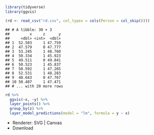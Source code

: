 ``` r
library(tidyverse)
library(ggvis)

(rd <- read_csv("rd.csv", col_types = cols(Person = col_skip())))
```

    ## # A tibble: 30 × 3
    ##         x     z      y
    ##     <dbl> <int>  <dbl>
    ## 1  52.503     1 47.759
    ## 2  47.579     0 47.777
    ## 3  53.245     1 48.760
    ## 4  50.334     1 45.923
    ## 5  49.511     0 49.841
    ## 6  50.523     1 45.837
    ## 7  50.592     1 47.265
    ## 8  52.531     1 48.283
    ## 9  48.643     0 47.767
    ## 10 50.407     1 47.471
    ## # ... with 20 more rows

``` r
rd %>% 
  ggvis(~x, ~y) %>% 
  layer_points() %>% 
  group_by(z) %>% 
  layer_model_predictions(model = "lm", formula = y ~ x)
```

<!--html_preserve-->

<nav class="ggvis-control"> <a class="ggvis-dropdown-toggle" title="Controls" onclick="return false;"></a>
<ul class="ggvis-dropdown">
<li>
Renderer: <a id="plot_id119657816_renderer_svg" class="ggvis-renderer-button" onclick="return false;" data-plot-id="plot_id119657816" data-renderer="svg">SVG</a> | <a id="plot_id119657816_renderer_canvas" class="ggvis-renderer-button" onclick="return false;" data-plot-id="plot_id119657816" data-renderer="canvas">Canvas</a>
</li>
<li>
<a id="plot_id119657816_download" class="ggvis-download" data-plot-id="plot_id119657816">Download</a>
</li>
</ul>
</nav>

<script type="text/javascript">
var plot_id119657816_spec = {
  "data": [
    {
      "name": ".0",
      "format": {
        "type": "csv",
        "parse": {
          "x": "number",
          "y": "number"
        }
      },
      "values": "\"x\",\"y\"\n52.503,47.759\n47.579,47.777\n53.245,48.76\n50.334,45.923\n49.511,49.841\n50.523,45.837\n50.592,47.265\n52.531,48.283\n48.643,47.767\n50.407,47.471\n57.003,53.693\n47.04,45.692\n52.698,50.738\n48.707,47.597\n46.899,47.488\n46.85,47.854\n50.513,47.596\n49.425,48.437\n51.896,48.066\n48.75,49.063\n51.782,43.879\n49.871,50.121\n51.042,45.412\n46.586,46.824\n51.813,50.168\n45.45,45.882\n55.532,48.404\n48.445,49.359\n49.479,51.734\n51.296,45.317"
    },
    {
      "name": ".0/group_by1/model_prediction2_flat",
      "format": {
        "type": "csv",
        "parse": {
          "z": "number",
          "pred_": "number",
          "resp_": "number"
        }
      },
      "values": "\"z\",\"pred_\",\"resp_\"\n0,45.45,45.611398498236\n0,45.5059620253165,45.6672717676813\n0,45.5619240506329,45.7231450371267\n0,45.6178860759494,45.779018306572\n0,45.6738481012658,45.8348915760174\n0,45.7298101265823,45.8907648454628\n0,45.7857721518987,45.9466381149081\n0,45.8417341772152,46.0025113843535\n0,45.8976962025316,46.0583846537988\n0,45.9536582278481,46.1142579232442\n0,46.0096202531646,46.1701311926896\n0,46.065582278481,46.2260044621349\n0,46.1215443037975,46.2818777315803\n0,46.1775063291139,46.3377510010256\n0,46.2334683544304,46.393624270471\n0,46.2894303797468,46.4494975399164\n0,46.3453924050633,46.5053708093617\n0,46.4013544303797,46.5612440788071\n0,46.4573164556962,46.6171173482524\n0,46.5132784810127,46.6729906176978\n0,46.5692405063291,46.7288638871432\n0,46.6252025316456,46.7847371565885\n0,46.681164556962,46.8406104260339\n0,46.7371265822785,46.8964836954792\n0,46.7930886075949,46.9523569649246\n0,46.8490506329114,47.00823023437\n0,46.9050126582279,47.0641035038153\n0,46.9609746835443,47.1199767732607\n0,47.0169367088608,47.175850042706\n0,47.0728987341772,47.2317233121514\n0,47.1288607594937,47.2875965815968\n0,47.1848227848101,47.3434698510421\n0,47.2407848101266,47.3993431204875\n0,47.296746835443,47.4552163899328\n0,47.3527088607595,47.5110896593782\n0,47.408670886076,47.5669629288236\n0,47.4646329113924,47.6228361982689\n0,47.5205949367089,47.6787094677143\n0,47.5765569620253,47.7345827371596\n0,47.6325189873418,47.790456006605\n0,47.6884810126582,47.8463292760504\n0,47.7444430379747,47.9022025454957\n0,47.8004050632911,47.9580758149411\n0,47.8563670886076,48.0139490843864\n0,47.9123291139241,48.0698223538318\n0,47.9682911392405,48.1256956232772\n0,48.024253164557,48.1815688927225\n0,48.0802151898734,48.2374421621679\n0,48.1361772151899,48.2933154316132\n0,48.1921392405063,48.3491887010586\n0,48.2481012658228,48.405061970504\n0,48.3040632911392,48.4609352399493\n0,48.3600253164557,48.5168085093947\n0,48.4159873417722,48.57268177884\n0,48.4719493670886,48.6285550482854\n0,48.5279113924051,48.6844283177308\n0,48.5838734177215,48.7403015871761\n0,48.639835443038,48.7961748566215\n0,48.6957974683544,48.8520481260668\n0,48.7517594936709,48.9079213955122\n0,48.8077215189873,48.9637946649576\n0,48.8636835443038,49.0196679344029\n0,48.9196455696203,49.0755412038483\n0,48.9756075949367,49.1314144732936\n0,49.0315696202532,49.187287742739\n0,49.0875316455696,49.2431610121844\n0,49.1434936708861,49.2990342816297\n0,49.1994556962025,49.3549075510751\n0,49.255417721519,49.4107808205204\n0,49.3113797468354,49.4666540899658\n0,49.3673417721519,49.5225273594112\n0,49.4233037974684,49.5784006288565\n0,49.4792658227848,49.6342738983019\n0,49.5352278481013,49.6901471677472\n0,49.5911898734177,49.7460204371926\n0,49.6471518987342,49.801893706638\n0,49.7031139240506,49.8577669760833\n0,49.7590759493671,49.9136402455287\n0,49.8150379746835,49.969513514974\n0,49.871,50.0253867844194\n1,50.334,46.211176033058\n1,50.418417721519,46.2861484200254\n1,50.502835443038,46.3611208069928\n1,50.587253164557,46.4360931939601\n1,50.671670886076,46.5110655809275\n1,50.7560886075949,46.5860379678948\n1,50.8405063291139,46.6610103548622\n1,50.9249240506329,46.7359827418296\n1,51.0093417721519,46.8109551287969\n1,51.0937594936709,46.8859275157643\n1,51.1781772151899,46.9608999027316\n1,51.2625949367089,47.035872289699\n1,51.3470126582279,47.1108446766664\n1,51.4314303797468,47.1858170636337\n1,51.5158481012658,47.2607894506011\n1,51.6002658227848,47.3357618375684\n1,51.6846835443038,47.4107342245358\n1,51.7691012658228,47.4857066115031\n1,51.8535189873418,47.5606789984705\n1,51.9379367088608,47.6356513854379\n1,52.0223544303797,47.7106237724052\n1,52.1067721518987,47.7855961593726\n1,52.1911898734177,47.8605685463399\n1,52.2756075949367,47.9355409333073\n1,52.3600253164557,48.0105133202747\n1,52.4444430379747,48.085485707242\n1,52.5288607594937,48.1604580942094\n1,52.6132784810127,48.2354304811767\n1,52.6976962025316,48.3104028681441\n1,52.7821139240506,48.3853752551115\n1,52.8665316455696,48.4603476420788\n1,52.9509493670886,48.5353200290462\n1,53.0353670886076,48.6102924160135\n1,53.1197848101266,48.6852648029809\n1,53.2042025316456,48.7602371899482\n1,53.2886202531646,48.8352095769156\n1,53.3730379746835,48.910181963883\n1,53.4574556962025,48.9851543508503\n1,53.5418734177215,49.0601267378177\n1,53.6262911392405,49.135099124785\n1,53.7107088607595,49.2100715117524\n1,53.7951265822785,49.2850438987198\n1,53.8795443037975,49.3600162856871\n1,53.9639620253165,49.4349886726545\n1,54.0483797468354,49.5099610596218\n1,54.1327974683544,49.5849334465892\n1,54.2172151898734,49.6599058335566\n1,54.3016329113924,49.7348782205239\n1,54.3860506329114,49.8098506074913\n1,54.4704683544304,49.8848229944586\n1,54.5548860759494,49.959795381426\n1,54.6393037974684,50.0347677683934\n1,54.7237215189873,50.1097401553607\n1,54.8081392405063,50.1847125423281\n1,54.8925569620253,50.2596849292954\n1,54.9769746835443,50.3346573162628\n1,55.0613924050633,50.4096297032302\n1,55.1458101265823,50.4846020901975\n1,55.2302278481013,50.5595744771649\n1,55.3146455696203,50.6345468641322\n1,55.3990632911392,50.7095192510996\n1,55.4834810126582,50.7844916380669\n1,55.5678987341772,50.8594640250343\n1,55.6523164556962,50.9344364120017\n1,55.7367341772152,51.009408798969\n1,55.8211518987342,51.0843811859364\n1,55.9055696202532,51.1593535729037\n1,55.9899873417721,51.2343259598711\n1,56.0744050632911,51.3092983468385\n1,56.1588227848101,51.3842707338058\n1,56.2432405063291,51.4592431207732\n1,56.3276582278481,51.5342155077405\n1,56.4120759493671,51.6091878947079\n1,56.4964936708861,51.6841602816753\n1,56.5809113924051,51.7591326686426\n1,56.6653291139241,51.83410505561\n1,56.749746835443,51.9090774425773\n1,56.834164556962,51.9840498295447\n1,56.918582278481,52.059022216512\n1,57.003,52.1339946034794"
    },
    {
      "name": ".0/group_by1/model_prediction2",
      "source": ".0/group_by1/model_prediction2_flat",
      "transform": [
        {
          "type": "treefacet",
          "keys": [
            "data.z"
          ]
        }
      ]
    },
    {
      "name": "scale/x",
      "format": {
        "type": "csv",
        "parse": {
          "domain": "number"
        }
      },
      "values": "\"domain\"\n44.87235\n57.58065"
    },
    {
      "name": "scale/y",
      "format": {
        "type": "csv",
        "parse": {
          "domain": "number"
        }
      },
      "values": "\"domain\"\n43.3883\n54.1837"
    }
  ],
  "scales": [
    {
      "name": "x",
      "domain": {
        "data": "scale/x",
        "field": "data.domain"
      },
      "zero": false,
      "nice": false,
      "clamp": false,
      "range": "width"
    },
    {
      "name": "y",
      "domain": {
        "data": "scale/y",
        "field": "data.domain"
      },
      "zero": false,
      "nice": false,
      "clamp": false,
      "range": "height"
    }
  ],
  "marks": [
    {
      "type": "symbol",
      "properties": {
        "update": {
          "fill": {
            "value": "#000000"
          },
          "size": {
            "value": 50
          },
          "x": {
            "scale": "x",
            "field": "data.x"
          },
          "y": {
            "scale": "y",
            "field": "data.y"
          }
        },
        "ggvis": {
          "data": {
            "value": ".0"
          }
        }
      },
      "from": {
        "data": ".0"
      }
    },
    {
      "type": "group",
      "from": {
        "data": ".0/group_by1/model_prediction2"
      },
      "marks": [
        {
          "type": "line",
          "properties": {
            "update": {
              "stroke": {
                "value": "#000000"
              },
              "strokeWidth": {
                "value": 2
              },
              "x": {
                "scale": "x",
                "field": "data.pred_"
              },
              "y": {
                "scale": "y",
                "field": "data.resp_"
              },
              "fill": {
                "value": "transparent"
              }
            },
            "ggvis": {
              "data": {
                "value": ".0/group_by1/model_prediction2"
              }
            }
          }
        }
      ]
    }
  ],
  "legends": [],
  "axes": [
    {
      "type": "x",
      "scale": "x",
      "orient": "bottom",
      "layer": "back",
      "grid": true,
      "title": "x"
    },
    {
      "type": "y",
      "scale": "y",
      "orient": "left",
      "layer": "back",
      "grid": true,
      "title": "y"
    }
  ],
  "padding": null,
  "ggvis_opts": {
    "keep_aspect": false,
    "resizable": true,
    "padding": {},
    "duration": 250,
    "renderer": "svg",
    "hover_duration": 0,
    "width": 672,
    "height": 480
  },
  "handlers": null
};
ggvis.getPlot("plot_id119657816").parseSpec(plot_id119657816_spec);
</script>
<!--/html_preserve-->
